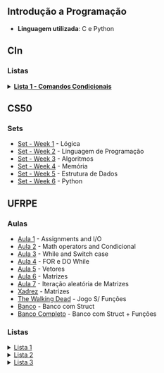 ## Introdução a Programação

- **Linguagem utilizada**: C e Python

## CIn

### Listas

<details>
<summary><a href="Lista_1"><strong>Lista 1 - Comandos Condicionais</strong></a></summary>
     <ul>
          <li><a href="CIn/Lista_1/pastelaria.py">Questão 1</a></li>
          <li><a href="CIn/Lista_1/concurso_pizza.py">Questão 2</a></li>
          <li><a href="CIn/Lista_1/rebigulador.py">Questão 3</a></li>
          <li><a href="CIn/Lista_1/cientista_semana.py">Questão 4</a></li>
          <li><a href="CIn/Lista_1/guarda_chuva.py">Questão 5</a></li>
          <li><a href="CIn/Lista_1/auditoria.py">Questão 6</a></li>
          <li><a href="CIn/Lista_1/calculadora.py">Questão 6</a></li>
          <li><a href="CIn/Lista_1/b99.py">Questão 8</a></li>
          <li><a href="CIn/Lista_1/competicao.py">Questão 9</a></li>
          <li><a href="CIn/Lista_1/consolar_ted.py">Questão 10</a></li>
     </ul>     
</details>

## CS50

### Sets

- [Set - Week 1](CS50/SET_1) - Lógica
- [Set - Week 2](CS50/SET_2) - Linguagem de Programação
- [Set - Week 3](CS50/SET_3) - Algoritmos
- [Set - Week 4](CS50/SET_4) - Memória
- [Set - Week 5](CS50/SET_5) - Estrutura de Dados
- [Set - Week 6](CS50/SET_6) - Python

## UFRPE

### Aulas

- [Aula 1](DC/Aula_1.c) - Assignments and I/O
- [Aula 2](DC/Aula_2.c) - Math operators and Condicional
- [Aula 3](DC/Aula_3.c) - While and Switch case
- [Aula 4](DC/Aula_4.c) - FOR e DO While
- [Aula 5](DC/Aula_5.c) - Vetores
- [Aula 6](DC/Aula_6.c) - Matrizes
- [Aula 7](DC/Aula_6-1.c)  - Iteração aleatória de Matrizes
- [Xadrez](DC/Xadrez_Cavalo.c) - Matrizes
- [The Walking Dead](DC/TheWalkingDead.c) - Jogo S/ Funções
- [Banco](DC/Banco_Struct.c) - Banco com Struct
- [Banco Completo](DC/Banco_Function.c) - Banco com Struct + Funções

### Listas

<details>
<summary><a href="UFRPE/Lista_1">Lista 1</a></summary>
     <ul>
         <li><a href="UFRPE/Lista_1/Q_1.c">Questão 1</a></li>
         <li><a href="UFRPE/Lista_1/Q_2.c">Questão 2</a></li>
         <li><a href="UFRPE/Lista_1/Q_3.c">Questão 3</a></li>
         <li><a href="UFRPE/Lista_1/Q_4.c">Questão 4</a></li>
         <li><a href="UFRPE/Lista_1/Q_5.c">Questão 5</a></li>
     </ul>     
</details>


<details>
<summary><a href="UFRPE/Lista_2">Lista 2</a></summary>
     <ul>
         <li><a href="UFRPE/Lista_2/Q_1.c">Questão 1</a></li>
         <li><a href="UFRPE/Lista_2/Q_2.c">Questão 2</a></li>
     </ul>     
</details>

<details>
<summary><a href="UFRPE/ista_3">Lista 3</a></summary>
     <ul>
          <li><a href="UFRPE/Lista_3/Q_1.c">Questão 1</a></li>
          <li><a href="UFRPE/Lista_3/Q_2.c">Questão 2</a></li>
          <li><a href="UFRPE/Lista_3/Q_3.c">Questão 3</a></li>
          <li><a href="UFRPE/Lista_3/Q_4.c">Questão 4</a></li>
          <li><a href="UFRPE/Lista_3/Q_5.c">Questão 5</a></li>
          <li><a href="UFRPE/Lista_3/Q_6.c">Questão 6</a></li>
          <li><a href="UFRPE/Lista_3/Q_7.c">Questão 7</a></li>
          <li><a href="UFRPE/Lista_3/Q_8.c">Questão 8</a></li>
          <li><a href="UFRPE/Lista_3/Q_9.c">Questão 9</a></li>
          <li><a href="UFRPE/Lista_3/Q_10.c">Questão 10</a></li>
          <li><a href="UFRPE/Lista_3/Q_11.c">Questão 11</a></li>
     </ul>     
</details>
     
